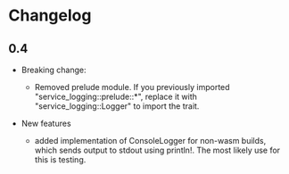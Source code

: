 # Changelog

## 0.4

- Breaking change: 
  - Removed prelude module. If you previously imported "service_logging::prelude::*",
    replace it with "service_logging::Logger" to import the trait.

- New features

  - added implementation of ConsoleLogger for non-wasm builds,
    which sends output to stdout using println!.
    The most likely use for this is testing.



